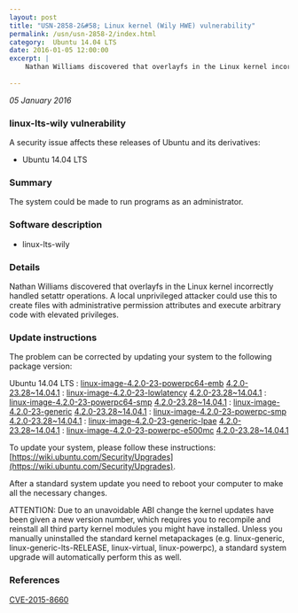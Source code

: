 ```yaml
---
layout: post
title: "USN-2858-2&#58; Linux kernel (Wily HWE) vulnerability"
permalink: /usn/usn-2858-2/index.html
category:  Ubuntu 14.04 LTS
date: 2016-01-05 12:00:00
excerpt: |
    Nathan Williams discovered that overlayfs in the Linux kernel incorrectly handled setattr operations. A local unprivileged attacker could use this to create files with administrative permission attributes and execute arbitrary code with elevated privileges. 
    
--- 
```

 
 

*05 January 2016*

### linux-lts-wily vulnerability

A security issue affects these releases of Ubuntu and its derivatives:

* Ubuntu 14.04 LTS

### Summary

The system could be made to run programs as an administrator. 

### Software description

* linux-lts-wily 

### Details

Nathan Williams discovered that overlayfs in the Linux kernel incorrectly handled setattr operations. A local unprivileged attacker could use this to create files with administrative permission attributes and execute arbitrary code with elevated privileges. 

### Update instructions

The problem can be corrected by updating your system to the following package version:

Ubuntu 14.04 LTS
 : [linux-image-4.2.0-23-powerpc64-emb](https://launchpad.net/ubuntu/+source/linux-lts-wily) <span> [4.2.0-23.28~14.04.1](https://launchpad.net/ubuntu/+source/linux-lts-wily/4.2.0-23.28~14.04.1) </span> 
 : [linux-image-4.2.0-23-lowlatency](https://launchpad.net/ubuntu/+source/linux-lts-wily) <span> [4.2.0-23.28~14.04.1](https://launchpad.net/ubuntu/+source/linux-lts-wily/4.2.0-23.28~14.04.1) </span> 
 : [linux-image-4.2.0-23-powerpc64-smp](https://launchpad.net/ubuntu/+source/linux-lts-wily) <span> [4.2.0-23.28~14.04.1](https://launchpad.net/ubuntu/+source/linux-lts-wily/4.2.0-23.28~14.04.1) </span> 
 : [linux-image-4.2.0-23-generic](https://launchpad.net/ubuntu/+source/linux-lts-wily) <span> [4.2.0-23.28~14.04.1](https://launchpad.net/ubuntu/+source/linux-lts-wily/4.2.0-23.28~14.04.1) </span> 
 : [linux-image-4.2.0-23-powerpc-smp](https://launchpad.net/ubuntu/+source/linux-lts-wily) <span> [4.2.0-23.28~14.04.1](https://launchpad.net/ubuntu/+source/linux-lts-wily/4.2.0-23.28~14.04.1) </span> 
 : [linux-image-4.2.0-23-generic-lpae](https://launchpad.net/ubuntu/+source/linux-lts-wily) <span> [4.2.0-23.28~14.04.1](https://launchpad.net/ubuntu/+source/linux-lts-wily/4.2.0-23.28~14.04.1) </span> 
 : [linux-image-4.2.0-23-powerpc-e500mc](https://launchpad.net/ubuntu/+source/linux-lts-wily) <span> [4.2.0-23.28~14.04.1](https://launchpad.net/ubuntu/+source/linux-lts-wily/4.2.0-23.28~14.04.1) </span> 

To update your system, please follow these instructions: [https://wiki.ubuntu.com/Security/Upgrades](https://wiki.ubuntu.com/Security/Upgrades).

After a standard system update you need to reboot your computer to make all the necessary changes.

ATTENTION: Due to an unavoidable ABI change the kernel updates have been given a new version number, which requires you to recompile and reinstall all third party kernel modules you might have installed. Unless you manually uninstalled the standard kernel metapackages (e.g. linux-generic, linux-generic-lts-RELEASE, linux-virtual, linux-powerpc), a standard system upgrade will automatically perform this as well. 

### References

 
 [CVE-2015-8660](http://people.ubuntu.com/~ubuntu-security/cve/CVE-2015-8660)
 

